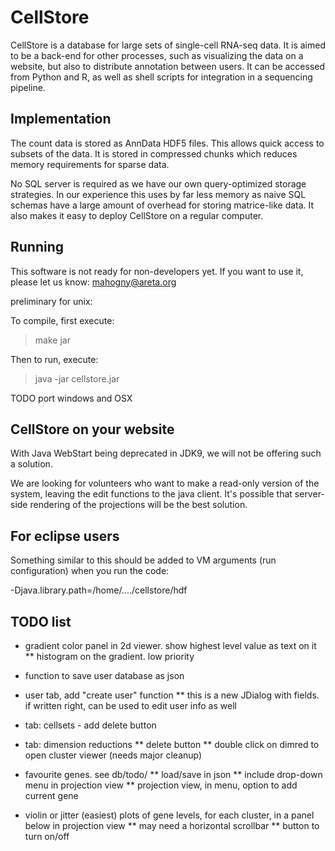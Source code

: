CellStore
=========

CellStore is a database for large sets of single-cell RNA-seq data. It is aimed to be a back-end for other
processes, such as visualizing the data on a website, but also to distribute annotation between users. It
can be accessed from Python and R, as well as shell scripts for integration in a sequencing pipeline.

Implementation
--------------

The count data is stored as AnnData HDF5 files. This allows quick access to subsets of the data.
It is stored in compressed chunks which reduces memory requirements for sparse data.

No SQL server is required as we have our own query-optimized storage strategies. In our experience
this uses by far less memory as naive SQL schemas have a large amount of overhead for storing
matrice-like data. It also makes it easy to deploy CellStore on a regular computer.



Running
-------

This software is not ready for non-developers yet. If you want to use it, please let us know: mahogny@areta.org

preliminary for unix:

To compile, first execute:
> make jar

Then to run, execute:
> java -jar cellstore.jar

TODO port windows and OSX



CellStore on your website
-------------------------

With Java WebStart being deprecated in JDK9, we will not be offering such a solution.

We are looking for volunteers who want to make a read-only version of the system, leaving the edit functions to the java client.
It's possible that server-side rendering of the projections will be the best solution.



For eclipse users
-----------------

Something similar to this should be added to VM arguments (run configuration) when you run the code:

-Djava.library.path=/home/..../cellstore/hdf



TODO list
---------


* gradient color panel in 2d viewer. show highest level value as text on it
** histogram on the gradient. low priority

* function to save user database as json
* user tab, add "create user" function
** this is a new JDialog with fields. if written right, can be used to edit user info as well

* tab: cellsets - add delete button

* tab: dimension reductions
** delete button
** double click on dimred to open cluster viewer (needs major cleanup)

* favourite genes. see db/todo/
** load/save in json
** include drop-down menu in projection view
** projection view, in menu, option to add current gene

* violin or jitter (easiest) plots of gene levels, for each cluster, in a panel below in projection view
** may need a horizontal scrollbar
** button to turn on/off

